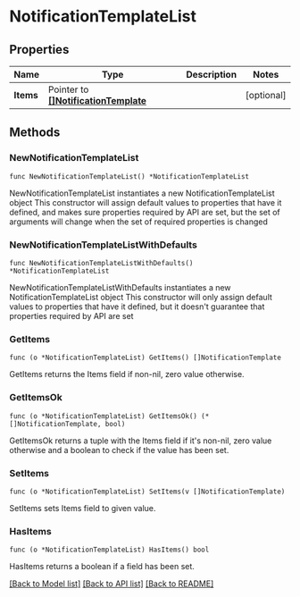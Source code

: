 # NotificationTemplateList

## Properties

Name | Type | Description | Notes
------------ | ------------- | ------------- | -------------
**Items** | Pointer to [**[]NotificationTemplate**](NotificationTemplate.md) |  | [optional] 

## Methods

### NewNotificationTemplateList

`func NewNotificationTemplateList() *NotificationTemplateList`

NewNotificationTemplateList instantiates a new NotificationTemplateList object
This constructor will assign default values to properties that have it defined,
and makes sure properties required by API are set, but the set of arguments
will change when the set of required properties is changed

### NewNotificationTemplateListWithDefaults

`func NewNotificationTemplateListWithDefaults() *NotificationTemplateList`

NewNotificationTemplateListWithDefaults instantiates a new NotificationTemplateList object
This constructor will only assign default values to properties that have it defined,
but it doesn't guarantee that properties required by API are set

### GetItems

`func (o *NotificationTemplateList) GetItems() []NotificationTemplate`

GetItems returns the Items field if non-nil, zero value otherwise.

### GetItemsOk

`func (o *NotificationTemplateList) GetItemsOk() (*[]NotificationTemplate, bool)`

GetItemsOk returns a tuple with the Items field if it's non-nil, zero value otherwise
and a boolean to check if the value has been set.

### SetItems

`func (o *NotificationTemplateList) SetItems(v []NotificationTemplate)`

SetItems sets Items field to given value.

### HasItems

`func (o *NotificationTemplateList) HasItems() bool`

HasItems returns a boolean if a field has been set.


[[Back to Model list]](../README.md#documentation-for-models) [[Back to API list]](../README.md#documentation-for-api-endpoints) [[Back to README]](../README.md)


